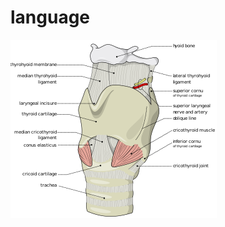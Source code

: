 # language
![Screenshot of a comment on a GitHub issue showing an image, added in the Markdown, of an Octocat smiling and raising a tentacle.](https://raw.githubusercontent.com/melekhmashiach/language/refs/heads/main/Larynx.png)

